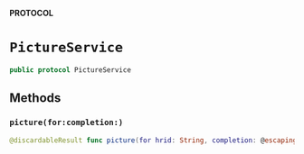 **PROTOCOL**

# `PictureService`

```swift
public protocol PictureService
```

## Methods
### `picture(for:completion:)`

```swift
@discardableResult func picture(for hrid: String, completion: @escaping(Result<Data, Error>) -> Void) -> BCGAPICore.Operation?
```
